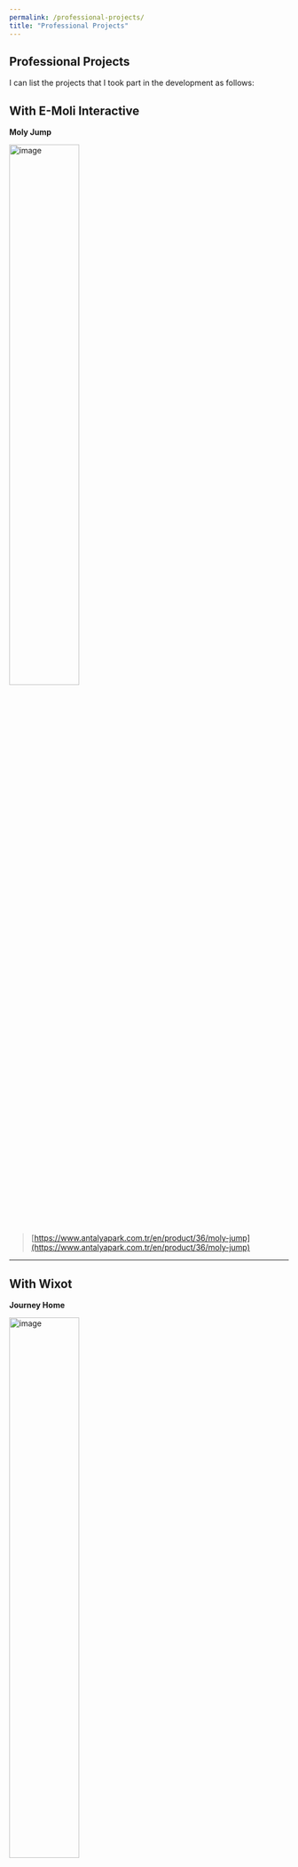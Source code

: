 ```yaml
---
permalink: /professional-projects/
title: "Professional Projects"
---
```


## Professional Projects

I can list the projects that I took part in the development as follows:

## With E-Moli Interactive

**Moly Jump**

<img src="https://i.ytimg.com/vi/QZRva9Tp8FQ/maxresdefault.jpg" align="center" alt="image" width="50%" height="auto">

> [https://www.antalyapark.com.tr/en/product/36/moly-jump](https://www.antalyapark.com.tr/en/product/36/moly-jump)

---

## With Wixot

**Journey Home**

<img src="https://play-lh.googleusercontent.com/n0Q39igxn-PaQr7DrxxF8rE1eed12MRp5jDa9E1E3xXXu2QNPyFObcSCMvlN05zfMw" align="center" alt="image" width="50%" height="auto">

> [https://apps.apple.com/tr/app/journey-home-merge-stories/id1635526159](https://apps.apple.com/tr/app/journey-home-merge-stories/id1635526159)

I made also **Run and Gun!**, **Knife Grind Master** and **Arm Gun Stack** but links are broken

---

## With Gigantic Games

**Base Defense!** 

<img src="https://is1-ssl.mzstatic.com/image/thumb/Purple126/v4/f6/01/f0/f601f0e2-056c-8fc9-779c-38dd71a92b19/AppIcon-0-0-1x_U007emarketing-0-0-0-7-0-0-sRGB-0-0-0-GLES2_U002c0-512MB-85-220-0-0.png/230x0w.webp" align="center" alt="image" width="50%" height="auto">

> [https://apps.apple.com/tr/app/base-defense/id1628006501](https://apps.apple.com/tr/app/base-defense/id1628006501)

**Touchdown Blitz:**

<img src="https://is1-ssl.mzstatic.com/image/thumb/Purple126/v4/97/1c/d2/971cd212-b0ae-7b3b-c8da-c5b12e8cd58c/AppIcon-0-0-1x_U007emarketing-0-0-0-7-0-0-sRGB-0-0-0-GLES2_U002c0-512MB-85-220-0-0.png/230x0w.webp" align="center" alt="image" width="50%" height="auto">

> [https://apps.apple.com/us/app/touchdown-blitz/id1584308863](https://apps.apple.com/us/app/touchdown-blitz/id1584308863)

**Evolving Run:** 

<img src="https://is1-ssl.mzstatic.com/image/thumb/Purple115/v4/95/1d/2e/951d2e05-f279-163c-7f0d-a31ac7e1225e/AppIcon-0-0-1x_U007emarketing-0-0-0-7-0-0-sRGB-0-0-0-GLES2_U002c0-512MB-85-220-0-0.png/230x0w.webp" align="center" alt="image" width="50%" height="auto">

> [https://apps.apple.com/lt/app/evolving-run/id1589089984](https://apps.apple.com/lt/app/evolving-run/id1589089984)

**Team Jumping**
> [https://apps.apple.com/tr/app/team-jumping/id1631822524](https://apps.apple.com/tr/app/team-jumping/id1631822524)

**Strong Archer**
> [https://apps.apple.com/tr/app/strong-archer/id1634579229](https://apps.apple.com/tr/app/strong-archer/id1634579229)

**Beauty Startup:** 
> [https://apps.apple.com/us/app/beauty-startup/id1601180835](https://apps.apple.com/us/app/beauty-startup/id1601180835)

**Fishing Universe**
> [https://apps.apple.com/tt/app/fishing-universe/id1625246508](https://apps.apple.com/tt/app/fishing-universe/id1625246508)

**Money Clerk**
> [https://apps.apple.com/tt/app/money-clerk/id1618927585](https://apps.apple.com/tt/app/money-clerk/id1618927585)

**Demolish Ramp**
> [https://apps.apple.com/us/app/demolish-ramp/id1610342327](https://apps.apple.com/us/app/demolish-ramp/id1610342327)

**Slice and Grow**
> [https://apps.apple.com/tt/app/slice-and-grow/id1617244361](https://apps.apple.com/tt/app/slice-and-grow/id1617244361)

**Shredder Runner**
> [https://apps.apple.com/tt/app/shredder-runner/id1614989249](https://apps.apple.com/tt/app/shredder-runner/id1614989249)

**Weapon Call**
> [https://apps.apple.com/tt/app/weapon-call/id1613406567](https://apps.apple.com/tt/app/weapon-call/id1613406567)

**Merge Vehicles**
> [https://apps.apple.com/us/app/merge-vehicles/id1611979759](https://apps.apple.com/us/app/merge-vehicles/id1611979759)

**Hair Shifter**
> [https://apps.apple.com/tt/app/hair-shifter/id1609061165](https://apps.apple.com/tt/app/hair-shifter/id1609061165)

**Quick Shooter:** 
> [https://apps.apple.com/us/app/quick-shooter-3d/id1607842970](https://apps.apple.com/us/app/quick-shooter-3d/id1607842970)

**Giant Collector 3D:** 
> [https://apps.apple.com/tr/app/giant-collector-3d/id1606182114](https://apps.apple.com/tr/app/giant-collector-3d/id1606182114)

**Evolve Adventure!:** 
> [https://apps.apple.com/us/app/evolve-adventure/id1602978849](https://apps.apple.com/us/app/evolve-adventure/id1602978849)

**Color Gang:** 
> [https://apps.apple.com/us/app/color-gang/id1597660191](https://apps.apple.com/us/app/color-gang/id1597660191)

**Minion Guard:** 
> [https://apps.apple.com/us/app/minion-guard/id1599738166](https://apps.apple.com/us/app/minion-guard/id1599738166)

**Daruma Run:** 
> [https://apps.apple.com/cy/app/daruma-run/id1593209732?l=tr](https://apps.apple.com/cy/app/daruma-run/id1593209732?l=tr)

**Finger Rider 3D:** 
> [https://apps.apple.com/ae/app/finger-rider-3d/id1594178988](https://apps.apple.com/ae/app/finger-rider-3d/id1594178988)

**Tornado Runner 3D:**
>  [https://apps.apple.com/tr/app/tornado-runner-3d/id1591588546?l=tr](https://apps.apple.com/tr/app/tornado-runner-3d/id1591588546?l=tr)

**Baddie Squad:** 
> [https://apps.apple.com/us/app/baddie-squad/id1585960073](https://apps.apple.com/us/app/baddie-squad/id1585960073)

**Spear Master:** 
> [https://apps.apple.com/tn/app/spear-master/id1583081937](https://apps.apple.com/tn/app/spear-master/id1583081937)

**Plane Cloner:** 
> [https://apps.apple.com/tr/app/plane-cloner/id1581314648](https://apps.apple.com/tr/app/plane-cloner/id1581314648)

**Hug Me Warm:** 
> [https://apps.apple.com/hu/app/hug-me-warm/id1593744756](https://apps.apple.com/hu/app/hug-me-warm/id1593744756)
